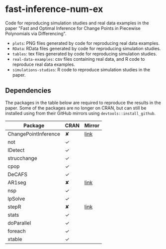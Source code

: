 # fast-inference-num-ex

Code for reproducing simulation studies and real data examples in the paper "Fast and Optimal Inference for Change Points in Piecewise Polynomials via Differencing".

* `plots`: PNG files generated by code for reproducing real data examples. 
* `RData`: RData files generated by code for reproducing simulation studies. 
* `tables`: tex files generated by code for reproducing simulation studies.
* `real-data-examples`: csv files containing real data, and R code to reproduce real data examples. 
* `simulations-studies`: R code to reproduce simulation studies in the paper. 


## Dependencies

The packages in the table below are required to reproduce the results in the paper. Some of the packages are no longer on CRAN, but can still be installed using from their GitHub mirrors using `devtools::install_github`.

Package | CRAN | Mirror |
|---|---|---|
| ChangePointInference | ✘ | [link](https://github.com/gaviosha/ChangePointInference) | 
| not | ✓ | |
| IDetect | ✓| | 
| strucchange | ✓| |
| cpop | ✓| |
| DeCAFS | ✓| |
| AR1seg | ✘ | [link](https://github.com/cran/AR1seg) |
| nsp | ✓| |
| lpSolve | ✓| |
| stepR | ✘ | [link](https://github.com/cran/stepR) |
| stats | ✓| |
| doParallel | ✓| |
| foreach | ✓| |
| xtable | ✓| |